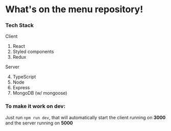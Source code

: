 # What's on the menu repository!

### Tech Stack

Client

1. React
2. Styled components
3. Redux

Server

4. TypeScript
5. Node
6. Express
7. MongoDB (w/ mongoose)

### To make it work on dev:

Just run `npm run dev`, that will automatically start the client running on **3000** and the server running on **5000**